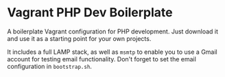 Vagrant PHP Dev Boilerplate
===========================

A boilerplate Vagrant configuration for PHP development. Just download it and use it as a starting point for your own projects.

It includes a full LAMP stack, as well as `msmtp` to enable you to use a Gmail account for testing email functionality. Don't forget to set the email configuration in `bootstrap.sh`.
